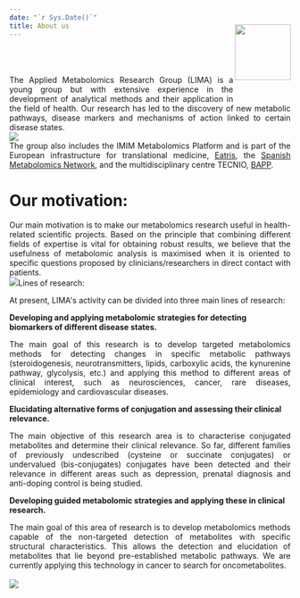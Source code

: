 ```yaml
---
date: "`r Sys.Date()`"
title: About us
---
```

<img src="/images/IMIM.jpg" height=100 align="right" style = "position:relative; left:0px; top:-40px; "/>

<br />
<br />
<br />

<div style="text-align: justify">
The Applied Metabolomics Research Group (LIMA) is a young group but with extensive experience in the development of analytical methods and their application in the field of health. Our research has led to the discovery of new metabolic pathways, disease markers and mechanisms of action linked to certain disease states.</div>
<img src="/images/Fondo.png" />

<div style="text-align: justify">
The group also includes the IMIM Metabolomics Platform and is part of the European infrastructure for translational medicine, <a href="https://eatris.eu/" target="_blank">Eatris</a>, the <a href="https://metabored.org/" target="_blank">Spanish Metabolomics Network</a>, and the multidisciplinary centre TECNIO, <a href="http://bapp.upf.edu/?lang=es" target="_blank">BAPP</a>.
</div>


# Our motivation:

<div style="text-align: justify">
Our main motivation is to make our metabolomics research useful in health-related scientific projects. Based on the principle that combining different fields of expertise is vital for obtaining robust results, we believe that the usefulness of metabolomic analysis is maximised when it is oriented to specific questions proposed by clinicians/researchers in direct contact with patients.</div>
<img src="/images/group.jpg" align="right/>


# Lines of research:

At present, LIMA's activity can be divided into three main lines of research:

**Developing and applying metabolomic strategies for detecting biomarkers of different disease states.**
<div style="text-align: justify">
The main goal of this research is to develop targeted metabolomics methods for detecting changes in specific metabolic pathways (steroidogenesis, neurotransmitters, lipids, carboxylic acids, the kynurenine pathway, glycolysis, etc.) and applying this method to different areas of clinical interest, such as neurosciences, cancer, rare diseases, epidemiology and cardiovascular diseases.</div>


**Elucidating alternative forms of conjugation and assessing their clinical relevance.**
<div style="text-align: justify">
The main objective of this research area is to characterise conjugated metabolites and determine their clinical relevance. So far, different families of previously undescribed (cysteine or succinate conjugates) or undervalued (bis-conjugates) conjugates have been detected and their relevance in different areas such as depression, prenatal diagnosis and anti-doping control is being studied.</div>

**Developing guided metabolomic strategies and applying these in clinical research.**
<div style="text-align: justify">
The main goal of this area of research is to develop metabolomics methods capable of the non-targeted detection of metabolites with specific structural characteristics. This allows the detection and elucidation of metabolites that lie beyond pre-established metabolic pathways. We are currently applying this technology in cancer to search for oncometabolites.</div>
<br />
<img src="/images/facilities.jpg" left:100px />
<br />